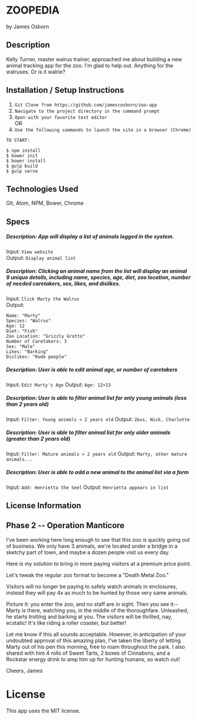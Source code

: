 # ZOOPEDIA

by James Osborn

## Description

Kelly Turner, master walrus trainer, approached me about building a new animal tracking app for the zoo. I'm glad to help out. Anything for the walruses. Or is it walrie?


## Installation / Setup Instructions

1. `Git Clone from https://github.com/jamescosborn/zoo-app`  
2. `Navigate to the project directory in the command prompt`  
3. `Open with your favorite text editor`  
OR  
4. `Use the following commands to launch the site in a browser (Chrome)`  

```
TO START:

$ npm install  
$ bower init  
$ bower install  
$ gulp build  
$ gulp serve
```

## Technologies Used

Git,
Atom,
NPM,
Bower,
Chrome

## Specs

##### Description:  App will display a list of animals logged in the system.
Input:  `View website`  
Output:  `Display animal list`

##### Description: Clicking an animal name from the list will display an animal 9 unique details, including name, species, age, diet, zoo location, number of needed caretakers, sex, likes, and dislikes.
Input:  `Click Marty the Walrus`  
Output:  
```
Name: "Marty"  
Species: "Walrus"  
Age: 12  
Diet: "Fish"  
Zoo Location: "Grizzly Grotto"  
Number of Caretakers: 3
Sex: "Male"  
Likes: "Barking"
Dislikes: "Rude people"
```

##### Description:  User is able to edit animal age, or number of caretakers
Input:  `Edit Marty's Age`
Output: `Age: 12>13`  

##### Description:  User is able to filter animal list for only young animals (less than 2 years old)
Input:  `Filter: Young animals < 2 years old`
Output:  `Zeus, Nick, Charlotte`

##### Description:  User is able to filter animal list for only older animals (greater than 2 years old)
Input:  `Filter: Mature animals > 2 years old`
Output:  `Marty, other mature animals...`

##### Description:  User is able to add a new animal to the animal list via a form
Input:  `Add: Henrietta the Seel`
Output:  `Henrietta appears in list`

## License Information


## Phase 2 -- Operation Manticore

I've been working here long enough to see that this zoo is quickly going out of business. We only have 3 animals, we're located under a bridge in a sketchy part of town, and maybe a dozen people visit us every day.

Here is my solution to bring in more paying visitors at a premium price point.

Let's tweak the regular zoo format to become a "Death Metal Zoo."

Visitors will no longer be paying to safely watch animals in enclosures, instead they will pay 4x as much to be hunted by those very same animals.

Picture it: you enter the zoo, and no staff are in sight. Then you see it--Marty is there, watching you, in the middle of the thoroughfare. Unleashed, he starts trotting and barking at you. The visitors will be thrilled, nay, ecstatic! It's like riding a roller coaster, but better!

Let me know if this all sounds acceptable. However, in anticipation of your undoubted approval of this amazing plan, I've taken the liberty of letting Marty out of his pen this morning, free to roam throughout the park. I also shared with him 4 rolls of Sweet Tarts, 2 boxes of Cinnabons, and a Rockstar energy drink to amp him up for hunting humans, so watch out!

Cheers,
James

# License
This app uses the MIT license.
